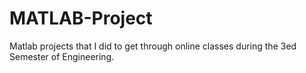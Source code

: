 # MATLAB-Project
Matlab projects that I did to get through online classes during the 3ed Semester of Engineering. 
